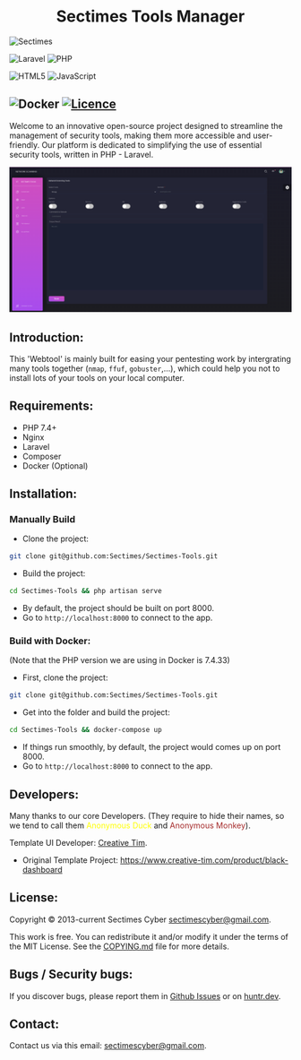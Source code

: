 <h1 align="center">Sectimes Tools Manager</h1>

![Sectimes](https://badgen.net/badge/Sectimes/Cyber/purple?icon=github&scale=1.5)

![Laravel](https://img.shields.io/badge/laravel-%23FF2D20.svg?style=for-the-badge&logo=laravel&logoColor=white)
![PHP](https://img.shields.io/badge/php-%23777BB4.svg?style=for-the-badge&logo=php&logoColor=white)

![HTML5](https://img.shields.io/badge/html5-%23E34F26.svg?style=for-the-badge&logo=html5&logoColor=white)
![JavaScript](https://img.shields.io/badge/javascript-%23323330.svg?style=for-the-badge&logo=javascript&logoColor=%23F7DF1E)

![Docker](https://img.shields.io/badge/docker-%230db7ed.svg?style=for-the-badge&logo=docker&logoColor=white)
[![Licence](https://img.shields.io/github/license/Ileriayo/markdown-badges?style=for-the-badge)](./LICENSE)
---

Welcome to an innovative open-source project designed to streamline the management of security tools, making them more accessible and user-friendly. Our platform is dedicated to simplifying the use of essential security tools, written in PHP - Laravel.

![Sectimes-tools-example-pic](/public/img/Sectimes-tools-example-pic.png)
## Introduction:
This 'Webtool' is mainly built for easing your pentesting work by intergrating many tools together (`nmap`, `ffuf`, `gobuster`,...), which could help you not to install lots of your tools on your local computer.

## Requirements:
- PHP 7.4+
- Nginx
- Laravel
- Composer
- Docker (Optional)

## Installation:
### Manually Build 
- Clone the project:
```bash
git clone git@github.com:Sectimes/Sectimes-Tools.git
```
- Build the project:
```bash
cd Sectimes-Tools && php artisan serve
```
- By default, the project should be built on port 8000.
- Go to `http://localhost:8000` to connect to the app.

### Build with Docker:
(Note that the PHP version we are using in Docker is 7.4.33)
- First, clone the project:
```bash
git clone git@github.com:Sectimes/Sectimes-Tools.git
```
- Get into the folder and build the project:
```bash
cd Sectimes-Tools && docker-compose up
```
- If things run smoothly, by default, the project would comes up on port 8000.
- Go to `http://localhost:8000` to connect to the app.


## Developers:
Many thanks to our core Developers. (They require to hide their names, so we tend to call them <span style="color:yellow;">Anonymous Duck</span> and <span style="color:brown;">Anonymous Monkey</span>).

Template UI Developer: [Creative Tim](https://www.creative-tim.com).
- Original Template Project: https://www.creative-tim.com/product/black-dashboard

## License:
Copyright © 2013-current Sectimes Cyber [sectimescyber@gmail.com](sectimescyber@gmail.com).

This work is free. You can redistribute it and/or modify it under the terms of the MIT License. See the [COPYING.md](https://github.com/wallabag/wallabag/blob/master/COPYING.md) file for more details.

## Bugs / Security bugs:
If you discover bugs, please report them in [Github Issues](https://github.com/Sectimes/Sectimes-Tools/issues) or on [huntr.dev](https://huntr.dev).

## Contact:
Contact us via this email: [sectimescyber@gmail.com](sectimescyber@gmail.com).